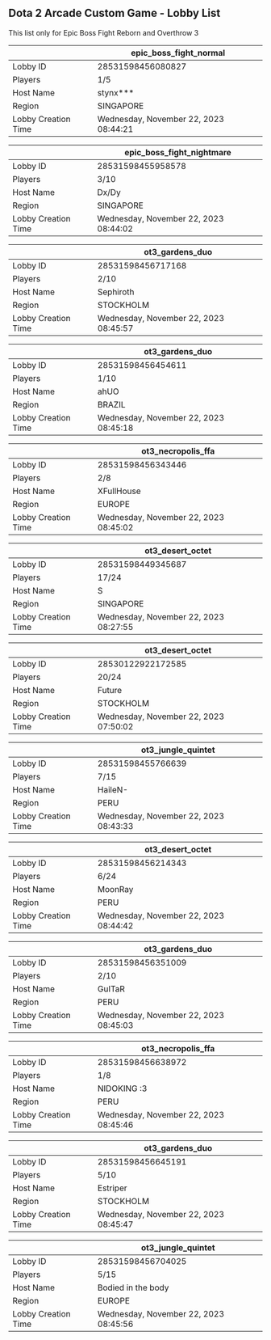 ## Dota 2 Arcade Custom Game - Lobby List

This list only for Epic Boss Fight Reborn and Overthrow 3

|  | epic_boss_fight_normal |
| ------ | ------ |
| Lobby ID | 28531598456080827 |
| Players | 1/5 |
| Host Name | stynx*** |
| Region | SINGAPORE |
| Lobby Creation Time | Wednesday, November 22, 2023 08:44:21 |


|  | epic_boss_fight_nightmare |
| ------ | ------ |
| Lobby ID | 28531598455958578 |
| Players | 3/10 |
| Host Name | Dx/Dy |
| Region | SINGAPORE |
| Lobby Creation Time | Wednesday, November 22, 2023 08:44:02 |


|  | ot3_gardens_duo |
| ------ | ------ |
| Lobby ID | 28531598456717168 |
| Players | 2/10 |
| Host Name | Sephiroth |
| Region | STOCKHOLM |
| Lobby Creation Time | Wednesday, November 22, 2023 08:45:57 |


|  | ot3_gardens_duo |
| ------ | ------ |
| Lobby ID | 28531598456454611 |
| Players | 1/10 |
| Host Name | ahUO |
| Region | BRAZIL |
| Lobby Creation Time | Wednesday, November 22, 2023 08:45:18 |


|  | ot3_necropolis_ffa |
| ------ | ------ |
| Lobby ID | 28531598456343446 |
| Players | 2/8 |
| Host Name | XFullHouse |
| Region | EUROPE |
| Lobby Creation Time | Wednesday, November 22, 2023 08:45:02 |


|  | ot3_desert_octet |
| ------ | ------ |
| Lobby ID | 28531598449345687 |
| Players | 17/24 |
| Host Name | S |
| Region | SINGAPORE |
| Lobby Creation Time | Wednesday, November 22, 2023 08:27:55 |


|  | ot3_desert_octet |
| ------ | ------ |
| Lobby ID | 28530122922172585 |
| Players | 20/24 |
| Host Name | Future |
| Region | STOCKHOLM |
| Lobby Creation Time | Wednesday, November 22, 2023 07:50:02 |


|  | ot3_jungle_quintet |
| ------ | ------ |
| Lobby ID | 28531598455766639 |
| Players | 7/15 |
| Host Name | HaileN- |
| Region | PERU |
| Lobby Creation Time | Wednesday, November 22, 2023 08:43:33 |


|  | ot3_desert_octet |
| ------ | ------ |
| Lobby ID | 28531598456214343 |
| Players | 6/24 |
| Host Name | MoonRay |
| Region | PERU |
| Lobby Creation Time | Wednesday, November 22, 2023 08:44:42 |


|  | ot3_gardens_duo |
| ------ | ------ |
| Lobby ID | 28531598456351009 |
| Players | 2/10 |
| Host Name | GuITaR |
| Region | PERU |
| Lobby Creation Time | Wednesday, November 22, 2023 08:45:03 |


|  | ot3_necropolis_ffa |
| ------ | ------ |
| Lobby ID | 28531598456638972 |
| Players | 1/8 |
| Host Name | NIDOKING :3 |
| Region | PERU |
| Lobby Creation Time | Wednesday, November 22, 2023 08:45:46 |


|  | ot3_gardens_duo |
| ------ | ------ |
| Lobby ID | 28531598456645191 |
| Players | 5/10 |
| Host Name | Estriper |
| Region | STOCKHOLM |
| Lobby Creation Time | Wednesday, November 22, 2023 08:45:47 |


|  | ot3_jungle_quintet |
| ------ | ------ |
| Lobby ID | 28531598456704025 |
| Players | 5/15 |
| Host Name | Bodied in the body |
| Region | EUROPE |
| Lobby Creation Time | Wednesday, November 22, 2023 08:45:56 |


